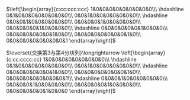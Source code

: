 $\left[\begin{array}{c:cc:ccc:ccc}
1&0&0&0&0&0&0&0&0&0\\\ 
\hdashline
0&1&0&0&0&0&0&0&0&0\\\ 
0&0&1&0&0&0&0&0&0&0\\\ 
\hdashline
0&0&0&1&0&0&0&0&0&0\\\ 
0&0&0&0&1&0&0&0&0&0\\\ 
0&0&0&0&0&1&0&0&0&0\\\ 
\hdashline
0&0&0&0&0&0&1&0&0&0\\\ 
0&0&0&0&0&0&0&1&0&0\\\ 
0&0&0&0&0&0&0&0&1&0\\\ 
0&0&0&0&0&0&0&0&0&1
\end{array}\right]$

$\overset{交换第3与第4分块列}\longrightarrow
\left[\begin{array}{c:cc:cccc:cc}
1&0&0&0&0&0&0&0&0&0\\\ 
\hdashline
0&1&0&0&0&0&0&0&0&0\\\ 
0&0&1&0&0&0&0&0&0&0\\\ 
\hdashline
0&0&0&0&0&0&0&1&0&0\\\ 
0&0&0&0&0&0&0&0&1&0\\\ 
0&0&0&0&0&0&0&0&0&1\\\ 
\hdashline
0&0&0&1&0&0&0&0&0&0\\\ 
0&0&0&0&1&0&0&0&0&0\\\ 
0&0&0&0&0&1&0&0&0&0\\\ 
0&0&0&0&0&0&1&0&0&0
\end{array}\right]$